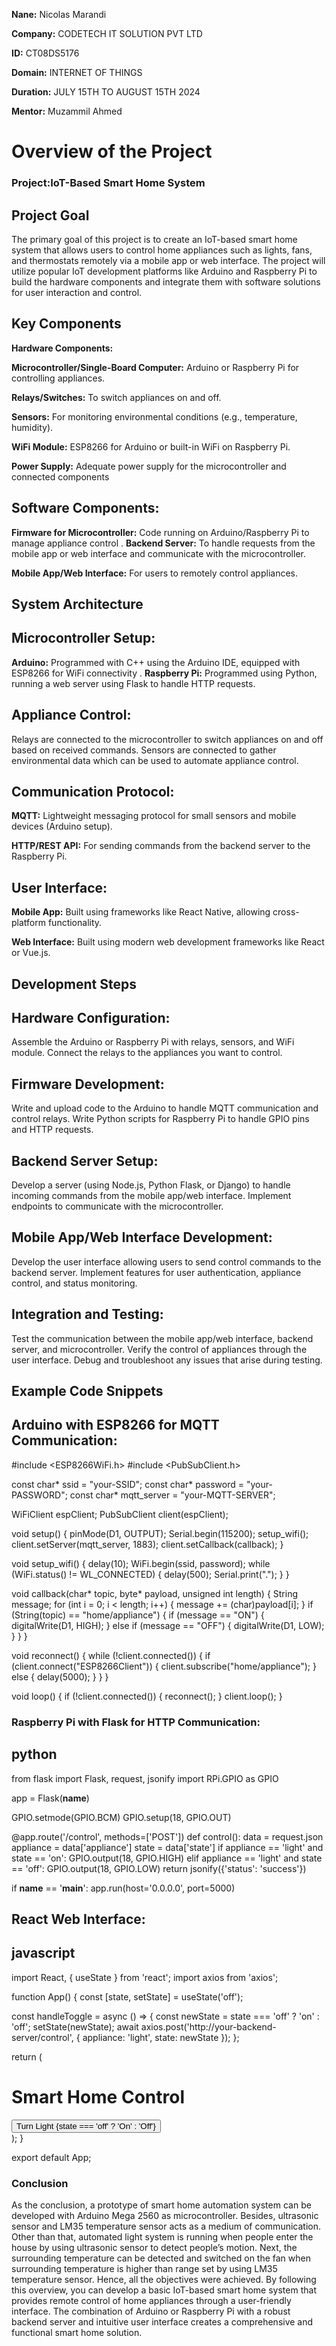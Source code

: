 **Nane:** Nicolas Marandi

**Company:** CODETECH IT SOLUTION PVT LTD

**ID:**  CT08DS5176

**Domain:** INTERNET OF THINGS

**Duration:** JULY 15TH TO AUGUST 15TH 2024

**Mentor:** Muzammil Ahmed


# Overview of the Project

### Project:IoT-Based Smart Home System

 ## Project Goal
 
 The primary goal of this project is to create an IoT-based smart home system that allows users to control home appliances such as lights, fans, and thermostats remotely via a mobile app or web interface. The project will utilize popular IoT development platforms like Arduino and Raspberry Pi to build the hardware components and integrate them with software solutions for user interaction and control.

 ## Key Components
 
 **Hardware Components:**
 
 **Microcontroller/Single-Board Computer:** Arduino or Raspberry Pi for controlling appliances.
 
**Relays/Switches:** To switch appliances on and off.

**Sensors:** For monitoring environmental conditions (e.g., temperature, humidity).

**WiFi Module:** ESP8266 for Arduino or built-in WiFi on Raspberry Pi.

**Power Supply:** Adequate power supply for the microcontroller and connected components

## Software Components:

**Firmware for Microcontroller:** Code running on Arduino/Raspberry Pi to manage appliance control
.
**Backend Server:** To handle requests from the mobile app or web interface and communicate with the microcontroller.

**Mobile App/Web Interface:** For users to remotely control appliances.

## System Architecture

## Microcontroller Setup:

**Arduino:** Programmed with C++ using the Arduino IDE, equipped with ESP8266 for WiFi connectivity
.
**Raspberry Pi:** Programmed using Python, running a web server using Flask to handle HTTP requests.

## Appliance Control:

Relays are connected to the microcontroller to switch appliances on and off based on received commands.
Sensors are connected to gather environmental data which can be used to automate appliance control.

## Communication Protocol:

**MQTT:** Lightweight messaging protocol for small sensors and mobile devices (Arduino setup).

**HTTP/REST API:** For sending commands from the backend server to the Raspberry Pi.

## User Interface:

**Mobile App:** Built using frameworks like React Native, allowing cross-platform functionality.

**Web Interface:** Built using modern web development frameworks like React or Vue.js.

## Development Steps

## Hardware Configuration:

Assemble the Arduino or Raspberry Pi with relays, sensors, and WiFi module.
Connect the relays to the appliances you want to control.
## Firmware Development:

Write and upload code to the Arduino to handle MQTT communication and control relays.
Write Python scripts for Raspberry Pi to handle GPIO pins and HTTP requests.
## Backend Server Setup:

Develop a server (using Node.js, Python Flask, or Django) to handle incoming commands from the mobile app/web interface.
Implement endpoints to communicate with the microcontroller.
## Mobile App/Web Interface Development:

Develop the user interface allowing users to send control commands to the backend server.
Implement features for user authentication, appliance control, and status monitoring.

## Integration and Testing:

Test the communication between the mobile app/web interface, backend server, and microcontroller.
Verify the control of appliances through the user interface.
Debug and troubleshoot any issues that arise during testing.

## Example Code Snippets

## Arduino with ESP8266 for MQTT Communication:

#include <ESP8266WiFi.h>
#include <PubSubClient.h>

const char* ssid = "your-SSID";
const char* password = "your-PASSWORD";
const char* mqtt_server = "your-MQTT-SERVER";

WiFiClient espClient;
PubSubClient client(espClient);

void setup() {
  pinMode(D1, OUTPUT);
  Serial.begin(115200);
  setup_wifi();
  client.setServer(mqtt_server, 1883);
  client.setCallback(callback);
}

void setup_wifi() {
  delay(10);
  WiFi.begin(ssid, password);
  while (WiFi.status() != WL_CONNECTED) {
    delay(500);
    Serial.print(".");
  }
}

void callback(char* topic, byte* payload, unsigned int length) {
  String message;
  for (int i = 0; i < length; i++) {
    message += (char)payload[i];
  }
  if (String(topic) == "home/appliance") {
    if (message == "ON") {
      digitalWrite(D1, HIGH);
    } else if (message == "OFF") {
      digitalWrite(D1, LOW);
    }
  }
}

void reconnect() {
  while (!client.connected()) {
    if (client.connect("ESP8266Client")) {
      client.subscribe("home/appliance");
    } else {
      delay(5000);
    }
  }
}

void loop() {
  if (!client.connected()) {
    reconnect();
  }
  client.loop();
}



### Raspberry Pi with Flask for HTTP Communication:

## python


from flask import Flask, request, jsonify
import RPi.GPIO as GPIO

app = Flask(__name__)

GPIO.setmode(GPIO.BCM)
GPIO.setup(18, GPIO.OUT)

@app.route('/control', methods=['POST'])
def control():
    data = request.json
    appliance = data['appliance']
    state = data['state']
    if appliance == 'light' and state == 'on':
        GPIO.output(18, GPIO.HIGH)
    elif appliance == 'light' and state == 'off':
        GPIO.output(18, GPIO.LOW)
    return jsonify({'status': 'success'})

if __name__ == '__main__':
    app.run(host='0.0.0.0', port=5000)


## React Web Interface:

## javascript

import React, { useState } from 'react';
import axios from 'axios';

function App() {
  const [state, setState] = useState('off');

  const handleToggle = async () => {
    const newState = state === 'off' ? 'on' : 'off';
    setState(newState);
    await axios.post('http://your-backend-server/control', {
      appliance: 'light',
      state: newState
    });
  };

  return (
    <div>
      <h1>Smart Home Control</h1>
      <button onClick={handleToggle}>
        Turn Light {state === 'off' ? 'On' : 'Off'}
      </button>
    </div>
  );
}

export default App;


### Conclusion

As the conclusion, a prototype of smart home automation system can be developed with
Arduino Mega 2560 as microcontroller. Besides, ultrasonic sensor and LM35 temperature
sensor acts as a medium of communication. Other than that, automated light system is running
when people enter the house by using ultrasonic sensor to detect people’s motion. Next,
the surrounding temperature can be detected and switched on the fan when surrounding
temperature is higher than range set by using LM35 temperature sensor. Hence, all the
objectives were achieved.
By following this overview, you can develop a basic IoT-based smart home system that provides remote control of home appliances through a user-friendly interface. The combination of Arduino or Raspberry Pi with a robust backend server and intuitive user interface creates a comprehensive and functional smart home solution.


























 












